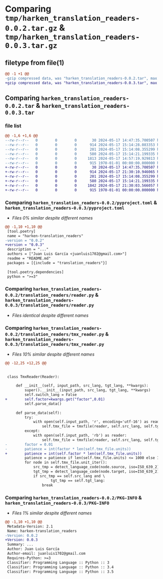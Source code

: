 # Comparing `tmp/harken_translation_readers-0.0.2.tar.gz` & `tmp/harken_translation_readers-0.0.3.tar.gz`

## filetype from file(1)

```diff
@@ -1 +1 @@
-gzip compressed data, was "harken_translation_readers-0.0.2.tar", max compression
+gzip compressed data, was "harken_translation_readers-0.0.3.tar", max compression
```

## Comparing `harken_translation_readers-0.0.2.tar` & `harken_translation_readers-0.0.3.tar`

### file list

```diff
@@ -1,6 +1,6 @@
--rw-r--r--   0        0        0       30 2024-05-17 14:47:35.700507 harken_translation_readers-0.0.2/README.md
--rw-r--r--   0        0        0      914 2024-05-17 15:14:28.083353 harken_translation_readers-0.0.2/pyproject.toml
--rw-r--r--   0        0        0      201 2024-05-17 15:14:08.355299 harken_translation_readers-0.0.2/translation_readers/__init__.py
--rw-r--r--   0        0        0      580 2024-05-17 15:14:21.199335 harken_translation_readers-0.0.2/translation_readers/reader.py
--rw-r--r--   0        0        0     1813 2024-05-17 14:57:19.929813 harken_translation_readers-0.0.2/translation_readers/tmx_reader.py
--rw-r--r--   0        0        0      915 1970-01-01 00:00:00.000000 harken_translation_readers-0.0.2/PKG-INFO
+-rw-r--r--   0        0        0       30 2024-05-17 14:47:35.700507 harken_translation_readers-0.0.3/README.md
+-rw-r--r--   0        0        0      914 2024-05-17 21:30:10.946065 harken_translation_readers-0.0.3/pyproject.toml
+-rw-r--r--   0        0        0      201 2024-05-17 15:14:08.355299 harken_translation_readers-0.0.3/translation_readers/__init__.py
+-rw-r--r--   0        0        0      580 2024-05-17 15:14:21.199335 harken_translation_readers-0.0.3/translation_readers/reader.py
+-rw-r--r--   0        0        0     1842 2024-05-17 21:30:03.566057 harken_translation_readers-0.0.3/translation_readers/tmx_reader.py
+-rw-r--r--   0        0        0      915 1970-01-01 00:00:00.000000 harken_translation_readers-0.0.3/PKG-INFO
```

### Comparing `harken_translation_readers-0.0.2/pyproject.toml` & `harken_translation_readers-0.0.3/pyproject.toml`

 * *Files 0% similar despite different names*

```diff
@@ -1,10 +1,10 @@
 [tool.poetry]
 name = "harken-translation_readers"
-version = "0.0.2"
+version = "0.0.3"
 description = "..."
 authors = ["Juan Luis García <juanluis1702@gmail.com>"]
 readme = "README.md"
 packages = [{include = "translation_readers"}]
 
 [tool.poetry.dependencies]
 python = ">=3"
```

### Comparing `harken_translation_readers-0.0.2/translation_readers/reader.py` & `harken_translation_readers-0.0.3/translation_readers/reader.py`

 * *Files identical despite different names*

### Comparing `harken_translation_readers-0.0.2/translation_readers/tmx_reader.py` & `harken_translation_readers-0.0.3/translation_readers/tmx_reader.py`

 * *Files 10% similar despite different names*

```diff
@@ -12,25 +12,25 @@
 
 
 class TmxReader(Reader):
 
     def __init__(self, input_path, src_lang, tgt_lang, **kwargs):
         super().__init__(input_path, src_lang, tgt_lang, **kwargs)
         self.switch_lang = False
+        self.factor=kwargs.get("factor",0.01)
         self.parse_data()
 
     def parse_data(self):
         try:
             with open(self.input_path, 'r', encoding='utf-16') as reader:
                 self.tmx_file = tmxfile(reader, self.src_lang, self.tgt_lang)
         except:
             with open(self.input_path, 'rb') as reader:
                 self.tmx_file = tmxfile(reader, self.src_lang, self.tgt_lang)
-        factor = 0.01
-        patience = int(factor * len(self.tmx_file.units))
+        patience = int(self.factor * len(self.tmx_file.units))
         patience = patience if len(self.tmx_file.units) <= 1000 else 100
         for node in self.tmx_file.unit_iter():
             src_tmp = detect_language_code(node.source, iso=ISO_639_2)
             tgt_tmp = detect_language_code(node.target, iso=ISO_639_2)
             if src_tmp == self.src_lang and \
                     tgt_tmp == self.tgt_lang:
                 break
```

### Comparing `harken_translation_readers-0.0.2/PKG-INFO` & `harken_translation_readers-0.0.3/PKG-INFO`

 * *Files 1% similar despite different names*

```diff
@@ -1,10 +1,10 @@
 Metadata-Version: 2.1
 Name: harken-translation_readers
-Version: 0.0.2
+Version: 0.0.3
 Summary: ...
 Author: Juan Luis García
 Author-email: juanluis1702@gmail.com
 Requires-Python: >=3
 Classifier: Programming Language :: Python :: 3
 Classifier: Programming Language :: Python :: 3.4
 Classifier: Programming Language :: Python :: 3.5
```

